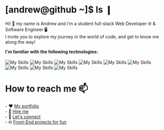 <h1>[andrew@github ~]$ ls ❙</h1>

Hi! 💞 my name is Andrew and i'm a student full-stack Web Developer 🌐 & Software Engineer 🖥️ <br>
I invite you to explore my journey in the world of code, and get to know me along the way!

<b>I'm familiar with the following technologies: </b><br><br>
![My Skills](https://skillicons.dev/icons?i=python)
![My Skills](https://skillicons.dev/icons?i=javascript)
![My Skills](https://skillicons.dev/icons?i=html)
![My Skills](https://skillicons.dev/icons?i=css)
![My Skills](https://skillicons.dev/icons?i=linux)
![My Skills](https://skillicons.dev/icons?i=mysql)
![My Skills](https://skillicons.dev/icons?i=php)
![My Skills](https://skillicons.dev/icons?i=wordpress)
![My Skills](https://skillicons.dev/icons?i=java)

<h1>How to reach me 📫</h1>
 - ❤️ <a href="https://andrewchalikias.dev">My portfolio</a> <br>
 - 💼 <a href="https://www.fiverr.com">Hire me</a> <br>
 - 🔗 <a href="https://www.linkedin.com/in/andrewchalikias">Let's connect</a> <br>
 - 🌐 <a href="https://codepen.io/AndrewChalikias">Front-End projects for fun</a> <br>
